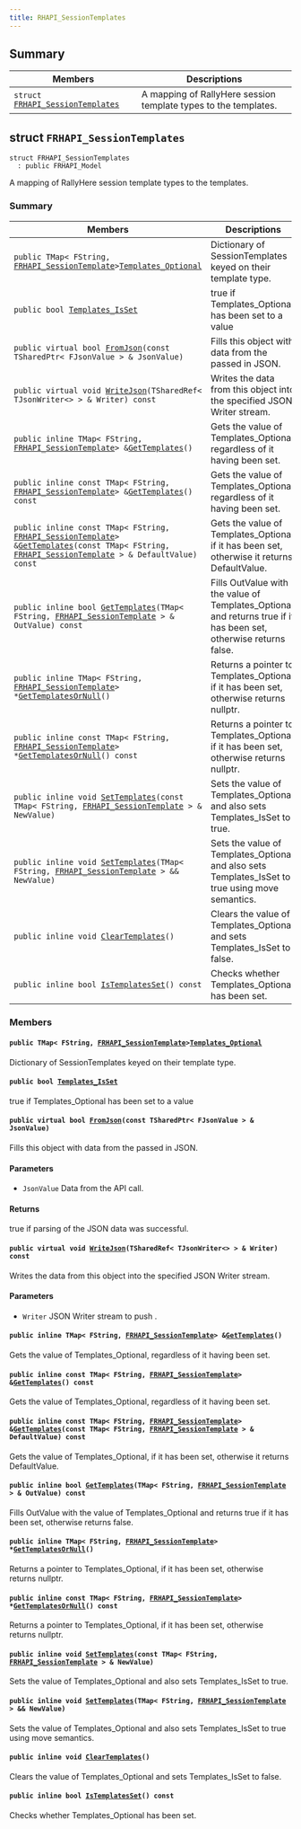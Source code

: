 ```yaml
---
title: RHAPI_SessionTemplates
---
```


## Summary

 Members                        | Descriptions                                
--------------------------------|---------------------------------------------
`struct `[`FRHAPI_SessionTemplates`](#structFRHAPI__SessionTemplates) | A mapping of RallyHere session template types to the templates.

## struct `FRHAPI_SessionTemplates` <a id="structFRHAPI__SessionTemplates"></a>

```
struct FRHAPI_SessionTemplates
  : public FRHAPI_Model
```

A mapping of RallyHere session template types to the templates.

### Summary

 Members                        | Descriptions                                
--------------------------------|---------------------------------------------
`public TMap< FString, `[`FRHAPI_SessionTemplate`](RHAPI_SessionTemplate.md#structFRHAPI__SessionTemplate)` > `[`Templates_Optional`](#structFRHAPI__SessionTemplates_1ab83f2a56e2b367da2d7abfbfc5ab6f43) | Dictionary of SessionTemplates keyed on their template type.
`public bool `[`Templates_IsSet`](#structFRHAPI__SessionTemplates_1a96b1b77d9c3dfcd644a9dfa3805dd612) | true if Templates_Optional has been set to a value
`public virtual bool `[`FromJson`](#structFRHAPI__SessionTemplates_1a0b78d2a3b75a712561155925ba4078e4)`(const TSharedPtr< FJsonValue > & JsonValue)` | Fills this object with data from the passed in JSON.
`public virtual void `[`WriteJson`](#structFRHAPI__SessionTemplates_1ad3ba4a0ea18dc8887d88e05c86cbfac2)`(TSharedRef< TJsonWriter<> > & Writer) const` | Writes the data from this object into the specified JSON Writer stream.
`public inline TMap< FString, `[`FRHAPI_SessionTemplate`](RHAPI_SessionTemplate.md#structFRHAPI__SessionTemplate)` > & `[`GetTemplates`](#structFRHAPI__SessionTemplates_1a76de0b00ce8ab95495849f86e7b762a9)`()` | Gets the value of Templates_Optional, regardless of it having been set.
`public inline const TMap< FString, `[`FRHAPI_SessionTemplate`](RHAPI_SessionTemplate.md#structFRHAPI__SessionTemplate)` > & `[`GetTemplates`](#structFRHAPI__SessionTemplates_1a16a65db5e2ef2d5927826e007bdfc226)`() const` | Gets the value of Templates_Optional, regardless of it having been set.
`public inline const TMap< FString, `[`FRHAPI_SessionTemplate`](RHAPI_SessionTemplate.md#structFRHAPI__SessionTemplate)` > & `[`GetTemplates`](#structFRHAPI__SessionTemplates_1a2d98869c4cf65277297384c7d12d2e4b)`(const TMap< FString, `[`FRHAPI_SessionTemplate`](RHAPI_SessionTemplate.md#structFRHAPI__SessionTemplate)` > & DefaultValue) const` | Gets the value of Templates_Optional, if it has been set, otherwise it returns DefaultValue.
`public inline bool `[`GetTemplates`](#structFRHAPI__SessionTemplates_1a0d42b4824bb9af1c810646c3d90d8644)`(TMap< FString, `[`FRHAPI_SessionTemplate`](RHAPI_SessionTemplate.md#structFRHAPI__SessionTemplate)` > & OutValue) const` | Fills OutValue with the value of Templates_Optional and returns true if it has been set, otherwise returns false.
`public inline TMap< FString, `[`FRHAPI_SessionTemplate`](RHAPI_SessionTemplate.md#structFRHAPI__SessionTemplate)` > * `[`GetTemplatesOrNull`](#structFRHAPI__SessionTemplates_1ae9bf0bbdb43d046486532bd2c5143174)`()` | Returns a pointer to Templates_Optional, if it has been set, otherwise returns nullptr.
`public inline const TMap< FString, `[`FRHAPI_SessionTemplate`](RHAPI_SessionTemplate.md#structFRHAPI__SessionTemplate)` > * `[`GetTemplatesOrNull`](#structFRHAPI__SessionTemplates_1acc0126ff9bd709c408fa783a14c2506e)`() const` | Returns a pointer to Templates_Optional, if it has been set, otherwise returns nullptr.
`public inline void `[`SetTemplates`](#structFRHAPI__SessionTemplates_1a8967462116a8cb26a7f8a0e5b0cdde52)`(const TMap< FString, `[`FRHAPI_SessionTemplate`](RHAPI_SessionTemplate.md#structFRHAPI__SessionTemplate)` > & NewValue)` | Sets the value of Templates_Optional and also sets Templates_IsSet to true.
`public inline void `[`SetTemplates`](#structFRHAPI__SessionTemplates_1abe86dc9344d01c518d3f2ff0959aa74f)`(TMap< FString, `[`FRHAPI_SessionTemplate`](RHAPI_SessionTemplate.md#structFRHAPI__SessionTemplate)` > && NewValue)` | Sets the value of Templates_Optional and also sets Templates_IsSet to true using move semantics.
`public inline void `[`ClearTemplates`](#structFRHAPI__SessionTemplates_1a131f21d340cfc955ef693695785df14a)`()` | Clears the value of Templates_Optional and sets Templates_IsSet to false.
`public inline bool `[`IsTemplatesSet`](#structFRHAPI__SessionTemplates_1a3c9582594c095f21067ed44691c95a12)`() const` | Checks whether Templates_Optional has been set.

### Members

#### `public TMap< FString, `[`FRHAPI_SessionTemplate`](RHAPI_SessionTemplate.md#structFRHAPI__SessionTemplate)` > `[`Templates_Optional`](#structFRHAPI__SessionTemplates_1ab83f2a56e2b367da2d7abfbfc5ab6f43) <a id="structFRHAPI__SessionTemplates_1ab83f2a56e2b367da2d7abfbfc5ab6f43"></a>

Dictionary of SessionTemplates keyed on their template type.

#### `public bool `[`Templates_IsSet`](#structFRHAPI__SessionTemplates_1a96b1b77d9c3dfcd644a9dfa3805dd612) <a id="structFRHAPI__SessionTemplates_1a96b1b77d9c3dfcd644a9dfa3805dd612"></a>

true if Templates_Optional has been set to a value

#### `public virtual bool `[`FromJson`](#structFRHAPI__SessionTemplates_1a0b78d2a3b75a712561155925ba4078e4)`(const TSharedPtr< FJsonValue > & JsonValue)` <a id="structFRHAPI__SessionTemplates_1a0b78d2a3b75a712561155925ba4078e4"></a>

Fills this object with data from the passed in JSON.

#### Parameters
* `JsonValue` Data from the API call.

#### Returns
true if parsing of the JSON data was successful.

#### `public virtual void `[`WriteJson`](#structFRHAPI__SessionTemplates_1ad3ba4a0ea18dc8887d88e05c86cbfac2)`(TSharedRef< TJsonWriter<> > & Writer) const` <a id="structFRHAPI__SessionTemplates_1ad3ba4a0ea18dc8887d88e05c86cbfac2"></a>

Writes the data from this object into the specified JSON Writer stream.

#### Parameters
* `Writer` JSON Writer stream to push .

#### `public inline TMap< FString, `[`FRHAPI_SessionTemplate`](RHAPI_SessionTemplate.md#structFRHAPI__SessionTemplate)` > & `[`GetTemplates`](#structFRHAPI__SessionTemplates_1a76de0b00ce8ab95495849f86e7b762a9)`()` <a id="structFRHAPI__SessionTemplates_1a76de0b00ce8ab95495849f86e7b762a9"></a>

Gets the value of Templates_Optional, regardless of it having been set.

#### `public inline const TMap< FString, `[`FRHAPI_SessionTemplate`](RHAPI_SessionTemplate.md#structFRHAPI__SessionTemplate)` > & `[`GetTemplates`](#structFRHAPI__SessionTemplates_1a16a65db5e2ef2d5927826e007bdfc226)`() const` <a id="structFRHAPI__SessionTemplates_1a16a65db5e2ef2d5927826e007bdfc226"></a>

Gets the value of Templates_Optional, regardless of it having been set.

#### `public inline const TMap< FString, `[`FRHAPI_SessionTemplate`](RHAPI_SessionTemplate.md#structFRHAPI__SessionTemplate)` > & `[`GetTemplates`](#structFRHAPI__SessionTemplates_1a2d98869c4cf65277297384c7d12d2e4b)`(const TMap< FString, `[`FRHAPI_SessionTemplate`](RHAPI_SessionTemplate.md#structFRHAPI__SessionTemplate)` > & DefaultValue) const` <a id="structFRHAPI__SessionTemplates_1a2d98869c4cf65277297384c7d12d2e4b"></a>

Gets the value of Templates_Optional, if it has been set, otherwise it returns DefaultValue.

#### `public inline bool `[`GetTemplates`](#structFRHAPI__SessionTemplates_1a0d42b4824bb9af1c810646c3d90d8644)`(TMap< FString, `[`FRHAPI_SessionTemplate`](RHAPI_SessionTemplate.md#structFRHAPI__SessionTemplate)` > & OutValue) const` <a id="structFRHAPI__SessionTemplates_1a0d42b4824bb9af1c810646c3d90d8644"></a>

Fills OutValue with the value of Templates_Optional and returns true if it has been set, otherwise returns false.

#### `public inline TMap< FString, `[`FRHAPI_SessionTemplate`](RHAPI_SessionTemplate.md#structFRHAPI__SessionTemplate)` > * `[`GetTemplatesOrNull`](#structFRHAPI__SessionTemplates_1ae9bf0bbdb43d046486532bd2c5143174)`()` <a id="structFRHAPI__SessionTemplates_1ae9bf0bbdb43d046486532bd2c5143174"></a>

Returns a pointer to Templates_Optional, if it has been set, otherwise returns nullptr.

#### `public inline const TMap< FString, `[`FRHAPI_SessionTemplate`](RHAPI_SessionTemplate.md#structFRHAPI__SessionTemplate)` > * `[`GetTemplatesOrNull`](#structFRHAPI__SessionTemplates_1acc0126ff9bd709c408fa783a14c2506e)`() const` <a id="structFRHAPI__SessionTemplates_1acc0126ff9bd709c408fa783a14c2506e"></a>

Returns a pointer to Templates_Optional, if it has been set, otherwise returns nullptr.

#### `public inline void `[`SetTemplates`](#structFRHAPI__SessionTemplates_1a8967462116a8cb26a7f8a0e5b0cdde52)`(const TMap< FString, `[`FRHAPI_SessionTemplate`](RHAPI_SessionTemplate.md#structFRHAPI__SessionTemplate)` > & NewValue)` <a id="structFRHAPI__SessionTemplates_1a8967462116a8cb26a7f8a0e5b0cdde52"></a>

Sets the value of Templates_Optional and also sets Templates_IsSet to true.

#### `public inline void `[`SetTemplates`](#structFRHAPI__SessionTemplates_1abe86dc9344d01c518d3f2ff0959aa74f)`(TMap< FString, `[`FRHAPI_SessionTemplate`](RHAPI_SessionTemplate.md#structFRHAPI__SessionTemplate)` > && NewValue)` <a id="structFRHAPI__SessionTemplates_1abe86dc9344d01c518d3f2ff0959aa74f"></a>

Sets the value of Templates_Optional and also sets Templates_IsSet to true using move semantics.

#### `public inline void `[`ClearTemplates`](#structFRHAPI__SessionTemplates_1a131f21d340cfc955ef693695785df14a)`()` <a id="structFRHAPI__SessionTemplates_1a131f21d340cfc955ef693695785df14a"></a>

Clears the value of Templates_Optional and sets Templates_IsSet to false.

#### `public inline bool `[`IsTemplatesSet`](#structFRHAPI__SessionTemplates_1a3c9582594c095f21067ed44691c95a12)`() const` <a id="structFRHAPI__SessionTemplates_1a3c9582594c095f21067ed44691c95a12"></a>

Checks whether Templates_Optional has been set.

